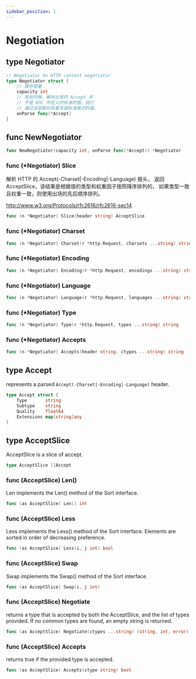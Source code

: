 ```yaml
---
sidebar_position: 1
---
```


# Negotiation

## type Negotiator

```go
// Negotiator An HTTP content negotiator
type Negotiator struct {
	// 缓存容量
	capacity int
	// 有些时候，解析出来的 Accept 并
	// 不是 W3C 所定义的标准的值，我们
	// 通过该函数将其重写成标准格式的值。
	onParse func(*Accept)
}
```

## func NewNegotiator

```go
func NewNegotiator(capacity int, onParse func(*Accept)) *Negotiator
```

### func (*Negotiator) Slice

解析 HTTP 的 Accept(-Charset|-Encoding|-Language) 报头，
返回 AcceptSlice，该结果是根据值的类型和权重因子按照降序排列的，
如果类型一致且权重一致，则使用出场的先后顺序排列。

http://www.w3.org/Protocols/rfc2616/rfc2616-sec14

```go
func (n *Negotiator) Slice(header string) AcceptSlice
```

### func (*Negotiator) Charset

```go
func (n *Negotiator) Charset(r *http.Request, charsets ...string) string
```

### func (*Negotiator) Encoding

```go
func (n *Negotiator) Encoding(r *http.Request, encodings ...string) string
```

### func (*Negotiator) Language

```go
func (n *Negotiator) Language(r *http.Request, languages ...string) string
```

### func (*Negotiator) Type

```go
func (n *Negotiator) Type(r *http.Request, types ...string) string
```

### func (*Negotiator) Accepts

```go
func (n *Negotiator) Accepts(header string, ctypes ...string) string
```

## type Accept

represents a parsed `Accept(-Charset|-Encoding|-Language)` header.

```go
type Accept struct {
	Type       string
	Subtype    string
	Quality    float64
	Extensions map[string]any
}
```

## type AcceptSlice

AcceptSlice is a slice of accept.

```go
type AcceptSlice []Accept
```

### func (AcceptSlice) Len()

Len implements the Len() method of the Sort interface.

```go
func (as AcceptSlice) Len() int
```

### func (AcceptSlice) Less

Less implements the Less() method of the Sort interface.
Elements are sorted in order of decreasing preference.

```go
func (as AcceptSlice) Less(i, j int) bool
```

### func (AcceptSlice) Swap

Swap implements the Swap() method of the Sort interface.

```go
func (as AcceptSlice) Swap(i, j int)
```

### func (AcceptSlice) Negotiate

returns a type that is accepted by both the AcceptSlice, and the list of types provided.
If no common types are found, an empty string is returned.

```go
func (as AcceptSlice) Negotiate(ctypes ...string) (string, int, error)
```

### func (AcceptSlice) Accepts

returns true if the provided type is accepted.

```go
func (as AcceptSlice) Accepts(ctype string) bool
```
